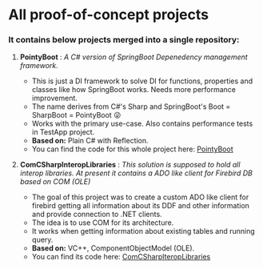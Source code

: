 
# All proof-of-concept projects

### It contains below projects merged into a single repository:


 1.  **PointyBoot** : 
  _A C# version of SpringBoot Depenedency management framework._
      
      - This is just a DI framework to solve DI for functions, properties and classes like how SpringBoot works. Needs more performance improvement.
      - The name derives from C#'s Sharp and SpringBoot's Boot = SharpBoot = PointyBoot :stuck_out_tongue_winking_eye:
      - Works with the primary use-case. Also contains performance tests in TestApp project.
      - **Based on:**  Plain C# with Reflection.
      - You can find the code for this whole project here: [PointyBoot](https://github.com/stephen-pinto/POC/tree/main/PointyBoot)

2.  **ComCSharpInteropLibraries** : 
  _This solution is supposed to hold all interop libraries. At present it contains a ADO like client for Firebird DB based on COM (OLE)_
  
      - The goal of this project was to create a custom ADO like client for firebird getting all information about its DDF and other information and provide connection to .NET clients.
      - The idea is to use COM for its architecture.
      - It works when getting information about existing tables and running query.
      - **Based on:** VC++, ComponentObjectModel (OLE).
      - You can find its code here: [ComCSharpIteropLibraries](https://github.com/stephen-pinto/POC/tree/main/ComCSharpIteropLibraries)
      
